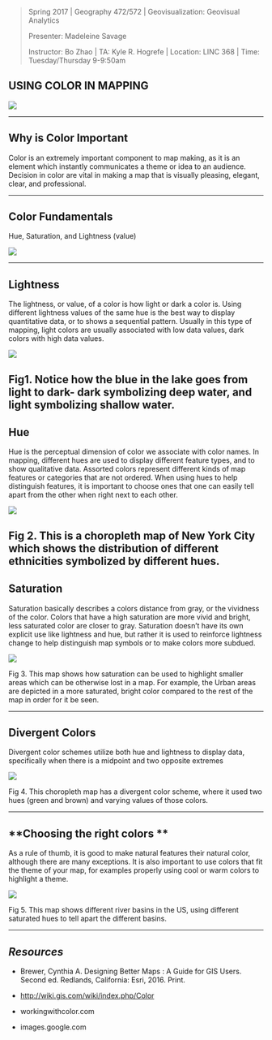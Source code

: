 
> Spring 2017 | Geography 472/572 | Geovisualization: Geovisual Analytics
>
> Presenter: Madeleine Savage
>
> Instructor: Bo Zhao | TA: Kyle R. Hogrefe | Location: LINC 368 | Time: Tuesday/Thursday 9-9:50am

## **USING COLOR IN MAPPING**

![](img/Rivers_c.jpg)

------

## **Why is Color Important**

Color is an extremely important component to map making, as it is an element which instantly 
communicates a theme or idea to an audience. Decision in color are vital in making a map
 that is visually pleasing, elegant, clear, and professional.

------

## **Color Fundamentals**

Hue, Saturation, and Lightness (value)

![](img/color_diagram.png)

------

## **Lightness**

The lightness, or value, of a color is how light or dark a color is. Using different lightness
values of the same hue is the best way to display quantitative data, or to shows a sequential
pattern. Usually in this type of mapping, light colors are usually associated with low data
values, dark colors with high data values.

![](img/water_depth.jpg)

Fig1. Notice how the blue in the lake goes from light to dark- dark symbolizing deep water, and light symbolizing
shallow water.
------

## **Hue**

Hue is the perceptual dimension of color we associate with color names. In mapping, different
hues are used to display different feature types, and to show qualitative data. Assorted colors
represent different kinds of map features or categories that are not ordered. When using hues
to help distinguish features, it is important to choose ones that one can easily tell apart
from the other when right next to each other.

![](img/ny_map.png)

Fig 2. This is a choropleth map of New York City which shows the distribution of different ethnicities
symbolized by different hues.
------

## **Saturation**

Saturation basically describes a colors distance from gray, or the vividness of the color.
Colors that have a high saturation are more vivid and bright, less saturated color are closer
to gray. Saturation doesn’t have its own explicit use like lightness and hue, but rather it
is used to reinforce lightness change to help distinguish map symbols or to make colors more
subdued.

![](img/SouthAmerica.jpg)

Fig 3. This map shows how saturation can be used to highlight smaller areas which can be otherwise lost in a map.
For example, the Urban areas are depicted in a more saturated, bright color compared to the rest of the map in order for it be seen.

------

## **Divergent Colors**

Divergent color schemes utilize both hue and lightness to display data, specifically when there
is a midpoint and two opposite extremes 

![](img/divergent.jpg)

Fig 4. This choropleth map has a divergent color scheme, where it used two hues (green and brown) and varying
values of those colors.

------

## **Choosing the right colors **

As a rule of thumb, it is good to make natural features their natural color, although there are
many exceptions. It is also important to use colors that fit the theme of your map, for examples
properly using cool or warm colors to highlight a theme.

![](img/river_basins.jpg)

Fig 5. This map shows different river basins in the US, using different saturated
 hues to tell apart the different basins.

------

## *Resources*

- Brewer, Cynthia A. Designing Better Maps : A Guide for GIS Users.
 Second ed. Redlands, California: Esri, 2016. Print.

- http://wiki.gis.com/wiki/index.php/Color

- workingwithcolor.com

- images.google.com


